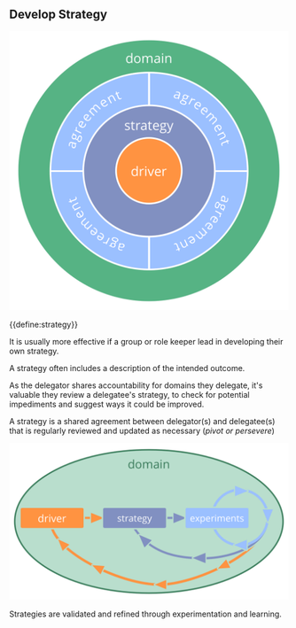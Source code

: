 ## Develop Strategy

![right,fit](img/driver-domain/driver-strategy-agreements-domain.png)

{{define:strategy}}

It is usually more effective if a group or role keeper lead in developing their own strategy.

A strategy often includes a description of the intended outcome.

As the delegator shares accountability for domains they delegate, it's valuable they review a delegatee's strategy, to check for potential impediments and suggest ways it could be improved.

A strategy is a shared agreement between delegator(s) and delegatee(s) that is regularly reviewed and updated as necessary (*pivot or persevere*)

![inline,fit](img/evolution/domain-driver-strategy-exeriments.png)

Strategies are validated and refined through experimentation and learning.
